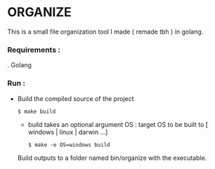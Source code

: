 # ORGANIZE
This is a small file organization tool I made ( remade tbh ) in golang.

### Requirements :
. Golang


### Run :
- Build the compiled source of the project
    ```bash
    $ make build
    ```
    - build takes an optional argument OS : target OS to be built to [ windows | linux | darwin ...]
        ```
        $ make -e OS=windows build
        ```
    Build outputs to a folder named bin/organize with the executable.
    